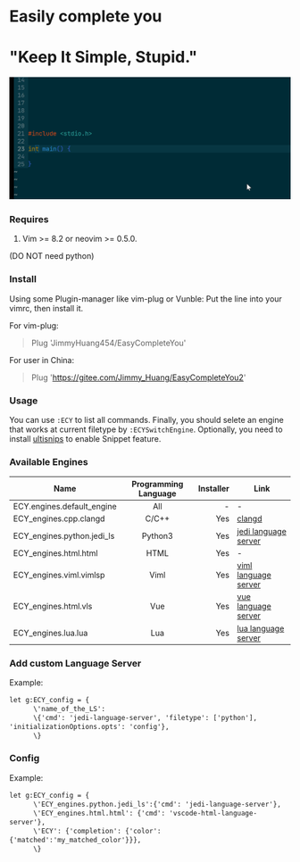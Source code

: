 # Easily complete you

# "Keep It Simple, Stupid."

![image](https://github.com/JimmyHuang454/ECY_exe/raw/master/ECY_img/1.gif)

### Requires

1. Vim >= 8.2 or neovim >= 0.5.0.

(DO NOT need python)

### Install

Using some Plugin-manager like vim-plug or Vunble:
Put the line into your vimrc, then install it.

For vim-plug:

> Plug 'JimmyHuang454/EasyCompleteYou'

For user in China:

> Plug 'https://gitee.com/Jimmy_Huang/EasyCompleteYou2'

### Usage

You can use `:ECY` to list all commands. Finally, you should selete an engine that works at current filetype by `:ECYSwitchEngine`. Optionally, you need to install [ultisnips](https://github.com/SirVer/ultisnips) to enable Snippet feature.

### Available Engines

| Name                       | Programming Language | Installer | Link                                                                     |
| -------------------------- | :------------------: | --------: | ------------------------------------------------------------------------ |
| ECY.engines.default_engine |         All          |         - | -                                                                        |
| ECY_engines.cpp.clangd     |        C/C++         |       Yes | [clangd](https://github.com/clangd/clangd)                               |
| ECY_engines.python.jedi_ls |       Python3        |       Yes | [jedi language server](https://github.com/pappasam/jedi-language-server) |
| ECY_engines.html.html      |         HTML         |       Yes | -                                                                        |
| ECY_engines.viml.vimlsp    |         Viml         |       Yes | [viml language server](https://github.com/iamcco/vim-language-server)    |
| ECY_engines.html.vls       |         Vue          |       Yes | [vue language server](https://github.com/vuejs/vetur/tree/master/server) |
| ECY_engines.lua.lua        |         Lua          |       Yes | [lua language server](https://github.com/sumneko/lua-language-server)    |

### Add custom Language Server

Example:

```viml
let g:ECY_config = {
      \'name_of_the_LS':
      \{'cmd': 'jedi-language-server', 'filetype': ['python'], 'initializationOptions.opts': 'config'},
      \}
```


### Config

Example:

```viml
let g:ECY_config = {
      \'ECY_engines.python.jedi_ls':{'cmd': 'jedi-language-server'},
      \'ECY_engines.html.html': {'cmd': 'vscode-html-language-server'},
      \'ECY': {'completion': {'color': {'matched':'my_matched_color'}}},
      \}
```
